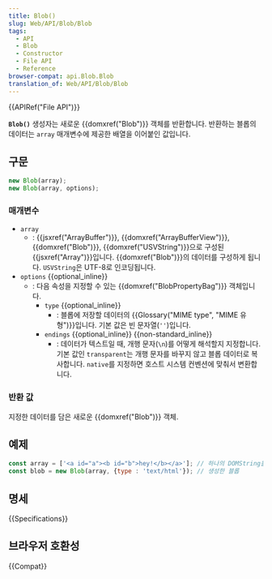 ```yaml
---
title: Blob()
slug: Web/API/Blob/Blob
tags:
  - API
  - Blob
  - Constructor
  - File API
  - Reference
browser-compat: api.Blob.Blob
translation_of: Web/API/Blob/Blob
---
```

{{APIRef("File API")}}

**`Blob()`** 생성자는 새로운 {{domxref("Blob")}} 객체를 반환합니다. 반환하는 블롭의 데이터는 `array` 매개변수에 제공한 배열을 이어붙인 값입니다.

## 구문

```js
new Blob(array);
new Blob(array, options);
```

### 매개변수

- `array`
  - : {{jsxref("ArrayBuffer")}}, {{domxref("ArrayBufferView")}}, {{domxref("Blob")}}, {{domxref("USVString")}}으로 구성된 {{jsxref("Array")}}입니다. {{domxref("Blob")}}의 데이터를 구성하게 됩니다. `USVString`은 UTF-8로 인코딩됩니다.
- `options` {{optional_inline}}
  - : 다음 속성을 지정할 수 있는 {{domxref("BlobPropertyBag")}} 객체입니다.
    - `type` {{optional_inline}}
      - : 블롭에 저장할 데이터의 {{Glossary("MIME type", "MIME 유형")}}입니다. 기본 값은 빈 문자열(`''`)입니다.
    - `endings` {{optional_inline}} {{non-standard_inline}}
      - : 데이터가 텍스트일 때, 개행 문자(`\n`)를 어떻게 해석할지 지정합니다. 기본 값인 `transparent`는 개행 문자를 바꾸지 않고 블롭 데이터로 복사합니다. `native`를 지정하면 호스트 시스템 컨벤션에 맞춰서 변환합니다.

### 반환 값

지정한 데이터를 담은 새로운 {{domxref("Blob")}} 객체.

## 예제

```js
const array = ['<a id="a"><b id="b">hey!</b></a>']; // 하나의 DOMString을 포함한 배열
const blob = new Blob(array, {type : 'text/html'}); // 생성한 블롭
```

## 명세

{{Specifications}}

## 브라우저 호환성

{{Compat}}